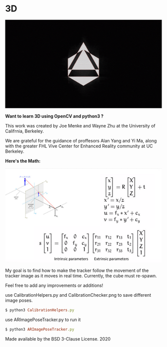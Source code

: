 # 3D

![](omni_logo.gif)

**Want to learn 3D using OpenCV and python3 ?**

This work was created by Joe Menke and Wayne Zhu at the University of Califrnia, Berkeley.

We are grateful for the guidance of proffesors Alan Yang and Yi Ma, along with the greater FHL Vive Center for Enhanced Reality community at UC Berkeley.

**Here's the Math:**

![](image2%20(1).png)

My goal is to find how to make the tracker follow the movement of the tracker image as it moves in real time. Currently, the cube must re-spawn. 

Feel free to add any improvements or additions!

use CalibrationHelpers.py and CalibrationChecker.png to save different image poses.

``` ruby
$ python3 CalibrationHelpers.py
```

use ARImagePoseTracker.py to run it
``` ruby
$ python3 ARImagePoseTracker.py
```


Made available by the BSD 3-Clause License. 2020

